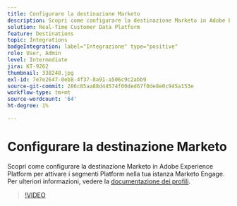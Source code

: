 ```yaml
---
title: Configurare la destinazione Marketo
description: Scopri come configurare la destinazione Marketo in Adobe Experience Platform per attivare i segmenti Platform nella tua istanza Marketo Engage.
solution: Real-Time Customer Data Platform
feature: Destinations
topic: Integrations
badgeIntegration: label="Integrazione" type="positive"
role: User, Admin
level: Intermediate
jira: KT-9262
thumbnail: 338248.jpg
exl-id: 7e7e2647-0eb8-4f37-8a91-a506c9c2abb9
source-git-commit: 286c85aa88d44574f00ded67f0de8e0c945a153e
workflow-type: tm+mt
source-wordcount: '64'
ht-degree: 1%

---
```


# Configurare la destinazione Marketo

Scopri come configurare la destinazione Marketo in Adobe Experience Platform per attivare i segmenti Platform nella tua istanza Marketo Engage. Per ulteriori informazioni, vedere la [documentazione dei profili](https://experienceleague.adobe.com/docs/experience-platform/rtcdp/profile/profile-browse.html?lang=it).

>[!VIDEO](https://video.tv.adobe.com/v/338248?learn=on&enablevpops)

